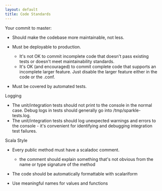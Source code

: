 ```yaml
---
layout: default
title: Code Standards
---
```


Your commit to master:

* Should make the codebase more maintainable, not less.
* Must be deployable to production.

  * It's not OK to commit incomplete code that doesn't pass existing tests or doesn't meet maintainability standards.
  * It's OK (and encouraged) to commit complete code that supports an incomplete larger feature. 
  Just disable the larger feature either in the code or the .conf.

* Must be covered by automated tests.

Logging

* The unit/integration tests should not print to the console in the normal case. Debug logs in tests should
generally go into /tmp/sparkle-tests.log.
* The unit/integration tests should log unexpected warnings and errors to the console - it's convenient for 
identifying and debugging integration test failures.

Scala Style

* Every public method must have a scaladoc comment.

  * the comment should explain something that's not obvious from the name or type signature of the method
* The code should be automatically formattable with scalariform 
* Use meaningful names for values and functions 

